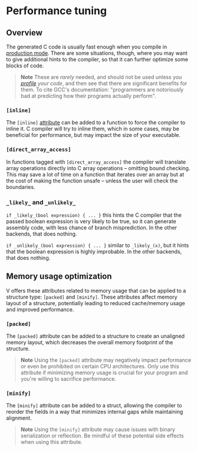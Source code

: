 # Performance tuning

## Overview

The generated C code is usually fast enough when you compile in
[production mode](../concepts/production-builds.md).
There are some situations, though, where you may want to give additional hints to the compiler,
so that it can further optimize some blocks of code.

> **Note**
> These are *rarely* needed, and should not be used unless you
> *[profile](profiling.md) your code*, and then see that there are significant benefits for them.
> To cite GCC's documentation: "programmers are notoriously bad at predicting
> how their programs actually perform".

### `[inline]`

The `[inline]`
[attribute](../concepts/attributes/known-attributes.md#inline-noinline)
can be added to a function to force the compiler to inline it.
C compiler will try to inline them, which in some cases, may be beneficial for performance,
but may impact the size of your executable.

### `[direct_array_access]`

In functions tagged with `[direct_array_access]` the compiler will translate array operations
directly into C array operations – omitting bound checking.
This may save a lot of time on a function that iterates over an array but at the
cost of making the function unsafe – unless the user will check the boundaries.

### `_likely_` and `_unlikely_`

`if _likely_(bool expression) { ... }` this hints the C compiler that the passed
boolean expression is very likely to be true, so it can generate assembly
code, with less chance of branch misprediction.
In the other backends, that does nothing.

`if _unlikely_(bool expression) { ... }` similar to `_likely_(x)`, but it hints that
the boolean expression is highly improbable.
In the other backends, that does nothing.

## Memory usage optimization

V offers these attributes related to memory usage that can be applied to a structure type:
`[packed]` and `[minify]`.
These attributes affect memory layout of a structure, potentially leading to reduced
cache/memory usage and improved performance.

### `[packed]`

The `[packed]` attribute can be added to a structure to create an unaligned memory layout,
which decreases the overall memory footprint of the structure.

> **Note**
> Using the `[packed]` attribute may negatively impact performance
> or even be prohibited on certain CPU architectures.
> Only use this attribute if minimizing memory usage is crucial for your program
> and you're willing to sacrifice performance.

### `[minify]`

The `[minify]` attribute can be added to a struct, allowing the compiler to reorder the fields
in a way that minimizes internal gaps while maintaining alignment.

> **Note**
> Using the `[minify]` attribute may cause issues with binary serialization or reflection.
> Be mindful of these potential side effects when using this attribute.
